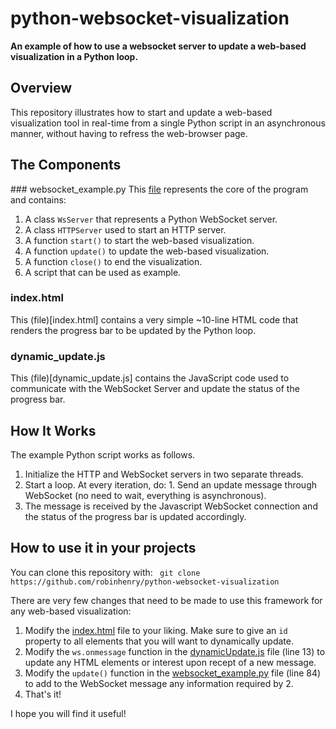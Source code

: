# python-websocket-visualization

**An example of how to use a websocket server to update a web-based visualization in a Python loop.**

## Overview
This repository illustrates how to start and update a web-based visualization tool in real-time from a single Python script in an asynchronous manner, 
without having to refress the web-browser page. 

## The Components

### websocket_example.py
This [file](websocket_example.py) represents the core of the program and contains:
  1. A class `WsServer` that represents a Python WebSocket server.
  2. A class `HTTPServer` used to start an HTTP server.
  3. A function `start()` to start the web-based visualization.
  4. A function `update()` to update the web-based visualization.
  5. A function `close()` to end the visualization.
  6. A script that can be used as example.

### index.html
This (file)[index.html] contains a very simple ~10-line HTML code that renders the progress bar to be updated by the Python loop.

### dynamic_update.js
This (file)[dynamic_update.js] contains the JavaScript code used to communicate with the WebSocket Server and update the status of the progress bar.

## How It Works
The example Python script works as follows.
  1. Initialize the HTTP and WebSocket servers in two separate threads.
  2. Start a loop. At every iteration, do:
    1. Send an update message through WebSocket (no need to wait, everything is asynchronous).
  3. The message is received by the Javascript WebSocket connection and the status of the progress bar is updated accordingly.
  
## How to use it in your projects
You can clone this repository with:
``` git clone https://github.com/robinhenry/python-websocket-visualization```

There are very few changes that need to be made to use this framework for any web-based visualization:
  1. Modify the [index.html](index.html) file to your liking. Make sure to give an `id` property to all elements that you will want to dynamically update.
  2. Modify the `ws.onmessage` function in the [dynamicUpdate.js](dynamicUpdate.js#L13) file (line 13) to update any HTML elements or interest upon recept of
  a new message.
  3. Modify the `update()` function in the [websocket_example.py](websocket_example.py#L84) file (line 84) to add to the WebSocket message any information 
  required by 2.
  4. That's it!
  
I hope you will find it useful!
